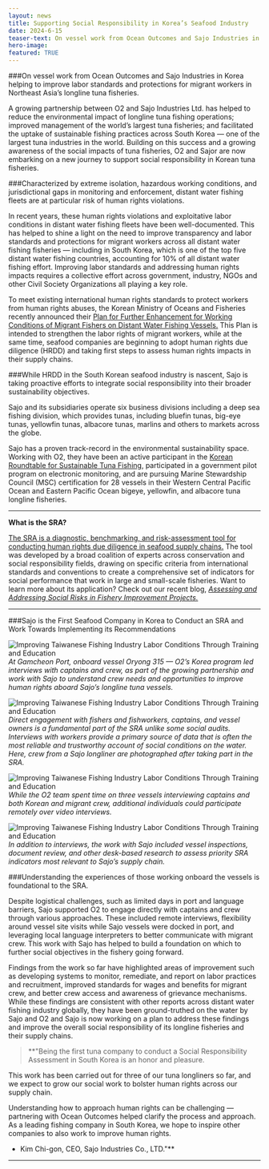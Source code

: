 ```yaml
---
layout: news
title: Supporting Social Responsibility in Korea’s Seafood Industry
date: 2024-6-15
teaser-text: On vessel work from Ocean Outcomes and Sajo Industries in Korea helping to improve labor standards and protections for migrant workers in Northeast Asia’s longline tuna fisheries.
hero-image: 
featured: TRUE
---
```


###On vessel work from Ocean Outcomes and Sajo Industries in Korea helping to improve labor standards and protections for migrant workers in Northeast Asia’s longline tuna fisheries.

A growing partnership between O2 and Sajo Industries Ltd. has helped to reduce the environmental impact of longline tuna fishing operations; improved management of the world’s largest tuna fisheries; and facilitated the uptake of sustainable fishing practices across South Korea — one of the largest tuna industries in the world. Building on this success and a growing awareness of the social impacts of tuna fisheries, O2 and Sajor are now embarking on a new journey to support social responsibility in Korean tuna fisheries.

###Characterized by extreme isolation, hazardous working conditions, and jurisdictional gaps in monitoring and enforcement, distant water fishing fleets are at particular risk of human rights violations. 

In recent years, these human rights violations and exploitative labor conditions in distant water fishing fleets have been well-documented. This has helped to shine a light on the need to improve transparency and labor standards and protections for migrant workers across all distant water fishing fisheries — including in South Korea, which is one of the top five distant water fishing countries, accounting for 10% of all distant water fishing effort. Improving labor standards and addressing human rights impacts requires a collective effort across government, industry, NGOs and other Civil Society Organizations all playing a key role. 

To meet existing international human rights standards to protect workers from human rights abuses, the Korean Ministry of Oceans and Fisheries recently announced their [Plan for Further Enhancement for Working Conditions of Migrant Fishers on Distant Water Fishing Vessels.](https://www.mof.go.kr/doc/en/selectDoc.do?docSeq=56395&bbsSeq=90&menuSeq=485) This Plan is intended to strengthen the labor rights of migrant workers, while at the same time, seafood companies are beginning to adopt human rights due diligence (HRDD) and taking first steps to assess human rights impacts in their supply chains. 

###While HRDD in the South Korean seafood industry is nascent, Sajo is taking proactive efforts to integrate social responsibility into their broader sustainability objectives.

Sajo and its subsidiaries operate six business divisions including a deep sea fishing division, which provides tunas, including bluefin tunas, big-eye tunas, yellowfin tunas, albacore tunas, marlins and others to markets across the globe. 

Sajo has a proven track-record in the environmental sustainability space. Working with O2, they have been an active participant in the [Korean Roundtable for Sustainable Tuna Fishing,](https://www.oceanoutcomes.org/news/electronic-monitoring-msc-korea-largest-tuna-fisheries-sustainability-roundtable/) participated in a government pilot program on electronic monitoring, and are pursuing Marine Stewardship Council (MSC) certification for 28 vessels in their Western Central Pacific Ocean and Eastern Pacific Ocean bigeye, yellowfin, and albacore tuna longline fisheries.

----

**What is the SRA?**

[The SRA is a diagnostic, benchmarking, and risk-assessment tool for conducting human rights due diligence in seafood supply chains.](https://www.oceanoutcomes.org/what-we-do/services/social-rapid-assessment/) The tool was developed by a broad coalition of experts across conservation and social responsibility fields, drawing on specific criteria from international standards and conventions to create a comprehensive set of indicators for social performance that work in large and small-scale fisheries. Want to learn more about its application? Check out our recent blog, [*Assessing and Addressing Social Risks in Fishery Improvement Projects.*](https://www.oceanoutcomes.org/news/Assessing-and-Addressing-Social-Risks-in-Fishery-Improvement-Projects/)

----
###Sajo is the First Seafood Company in Korea to Conduct an SRA and Work Towards Implementing its Recommendations

![Improving Taiwanese Fishing Industry Labor Conditions Through Training and Education](https://s3.us-west-2.amazonaws.com/staticassets.oceanoutcomes.org/news+and+analysis/SAJO_SRA_Interview1.png) 
*At Gamcheon Port, onboard vessel Oryong 315 — O2’s Korea program led interviews with captains and crew, as part of the growing partnership and work with Sajo to understand crew needs and opportunities to improve human rights aboard Sajo’s longline tuna vessels.*

![Improving Taiwanese Fishing Industry Labor Conditions Through Training and Education](https://s3.us-west-2.amazonaws.com/staticassets.oceanoutcomes.org/news+and+analysis/SAJO_SRA_Crew2.png) 
*Direct engagement with fishers and fishworkers, captains, and vessel owners is a fundamental part of the SRA unlike some social audits. Interviews with workers provide a primary source of data that is often the most reliable and trustworthy account of social conditions on the water. Here, crew from a Sajo longliner are photographed after taking part in the SRA.*

![Improving Taiwanese Fishing Industry Labor Conditions Through Training and Education](https://s3.us-west-2.amazonaws.com/staticassets.oceanoutcomes.org/news+and+analysis/SAJO_SRA_Interview2.png)
*While the O2 team spent time on three vessels interviewing captains and both Korean and migrant crew, additional individuals could participate remotely over video interviews.*

![Improving Taiwanese Fishing Industry Labor Conditions Through Training and Education](https://s3.us-west-2.amazonaws.com/staticassets.oceanoutcomes.org/news+and+analysis/SAJO_SRA_Crew1.png)
*In addition to interviews, the work with Sajo included vessel inspections, document review, and other desk-based research to assess priority SRA indicators most relevant to Sajo’s supply chain.*

###Understanding the experiences of those working onboard the vessels is foundational to the SRA.

Despite logistical challenges, such as limited days in port and language barriers, Sajo supported O2 to  engage directly with captains and crew through various approaches. These included remote interviews, flexibility around vessel site visits while Sajo vessels were docked in port, and leveraging local language interpreters to better communicate with migrant crew. This work with Sajo has helped to build a foundation on which to further social objectives in the fishery going forward. 

Findings from the work so far have highlighted areas of improvement such as developing systems to monitor, remediate, and report on labor practices and recruitment, improved standards for wages and benefits for migrant crew, and better crew access and awareness of grievance mechanisms. While these findings are consistent with other reports across distant water fishing industry globally, they have been ground-truthed on the water by Sajo and O2 and Sajo is now working on a plan to address these findings and improve the overall social responsibility of its longline fisheries and their supply chains. 

>**"Being the first tuna company to conduct a Social Responsibility Assessment in South Korea is an honor and pleasure.

This work has been carried out for three of our tuna longliners so far, and we expect to grow our social work to bolster human rights across our supply chain.

Understanding how to approach human rights can be challenging — partnering with Ocean Outcomes helped clarify the process and approach. As a leading fishing company in South Korea, we hope to inspire other companies to also work to improve human rights.

- Kim Chi-gon, CEO, Sajo Industries Co., LTD."**

----
